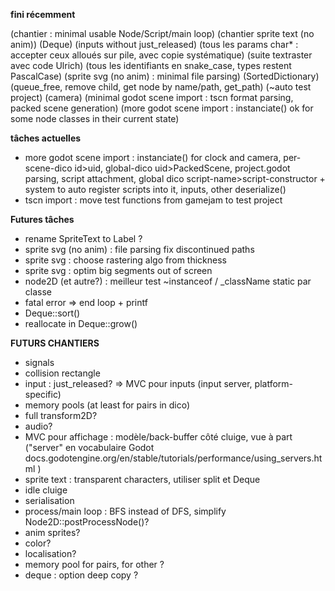 **fini récemment**

(chantier : minimal usable Node/Script/main loop)
(chantier sprite text (no anim))
(Deque)
(inputs without just_released)
(tous les params char* : accepter ceux alloués sur pile, avec copie systématique)
(suite textraster avec code Ulrich)
(tous les identifiants en snake_case, types restent PascalCase)
(sprite svg (no anim) : minimal file parsing)
(SortedDictionary)
(queue_free, remove child, get node by name/path, get_path)
(~auto test project)
(camera)
(minimal godot scene import : tscn format parsing, packed scene generation)
(more godot scene import : instanciate() ok for some node classes in their current state)


**tâches actuelles**

- more godot scene import : instanciate() for clock and camera, per-scene-dico id>uid, global-dico uid>PackedScene, project.godot parsing, script attachment, global dico script-name>script-constructor + system to auto register scripts into it, inputs, other deserialize()
- tscn import : move test functions from gamejam to test project

**Futures tâches**

- rename SpriteText to Label ?
- sprite svg (no anim) : file parsing fix discontinued paths
- sprite svg : choose rastering algo from thickness
- sprite svg : optim big segments out of screen
- node2D (et autre?) : meilleur test ~instanceof / _className static par classe
- fatal error => end loop + printf
- Deque::sort()
- reallocate in Deque::grow()



**FUTURS CHANTIERS**

- signals
- collision rectangle
- input : just_released? => MVC pour inputs (input server, platform-specific)
- memory pools (at least for pairs in dico)
- full transform2D?
- audio?
- MVC pour affichage : modèle/back-buffer côté cluige, vue à part ("server" en vocabulaire Godot docs.godotengine.org/en/stable/tutorials/performance/using_servers.html )
- sprite text : transparent characters, utiliser split et Deque
- idle cluige
- serialisation
- process/main loop : BFS instead of DFS, simplify Node2D::postProcessNode()?
- anim sprites?
- color?
- localisation?
- memory pool for pairs, for other ?
- deque : option deep copy ?

